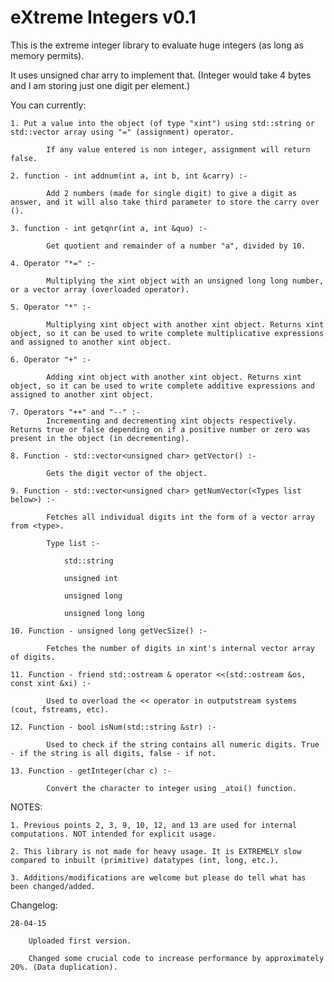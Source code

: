 # eXtreme Integers v0.1

This is the extreme integer library to evaluate huge integers (as long as memory permits).

It uses unsigned char arry to implement that. (Integer would take 4 bytes and I am storing just one digit per element.)

You can currently:

    1. Put a value into the object (of type "xint") using std::string or std::vector array using "=" (assignment) operator.

            If any value entered is non integer, assignment will return false.

    2. function - int addnum(int a, int b, int &carry) :-

            Add 2 numbers (made for single digit) to give a digit as answer, and it will also take third parameter to store the carry over ().

    3. function - int getqnr(int a, int &quo) :-

            Get quotient and remainder of a number "a", divided by 10.

    4. Operator "*=" :-

            Multiplying the xint object with an unsigned long long number, or a vector array (overloaded operator).

    5. Operator "*" :-

            Multiplying xint object with another xint object. Returns xint object, so it can be used to write complete multiplicative expressions and assigned to another xint object.

    6. Operator "+" :-

            Adding xint object with another xint object. Returns xint object, so it can be used to write complete additive expressions and assigned to another xint object.

    7. Operators "++" and "--" :-
            Incrementing and decrementing xint objects respectively. Returns true or false depending on if a positive number or zero was present in the object (in decrementing).

    8. Function - std::vector<unsigned char> getVector() :-

            Gets the digit vector of the object.

    9. Function - std::vector<unsigned char> getNumVector(<Types list below>) :-

            Fetches all individual digits int the form of a vector array from <type>.

            Type list :-

                std::string

                unsigned int

                unsigned long

                unsigned long long

    10. Function - unsigned long getVecSize() :-

            Fetches the number of digits in xint's internal vector array of digits.

    11. Function - friend std::ostream & operator <<(std::ostream &os, const xint &xi) :-

            Used to overload the << operator in outputstream systems (cout, fstreams, etc).

    12. Function - bool isNum(std::string &str) :-

            Used to check if the string contains all numeric digits. True - if the string is all digits, false - if not.

    13. Function - getInteger(char c) :-

            Convert the character to integer using _atoi() function.



NOTES:

    1. Previous points 2, 3, 9, 10, 12, and 13 are used for internal computations. NOT intended for explicit usage.

    2. This library is not made for heavy usage. It is EXTREMELY slow compared to inbuilt (primitive) datatypes (int, long, etc.).

    3. Additions/modifications are welcome but please do tell what has been changed/added.




Changelog:

    28-04-15

        Uploaded first version.

        Changed some crucial code to increase performance by approximately 20%. (Data duplication).
